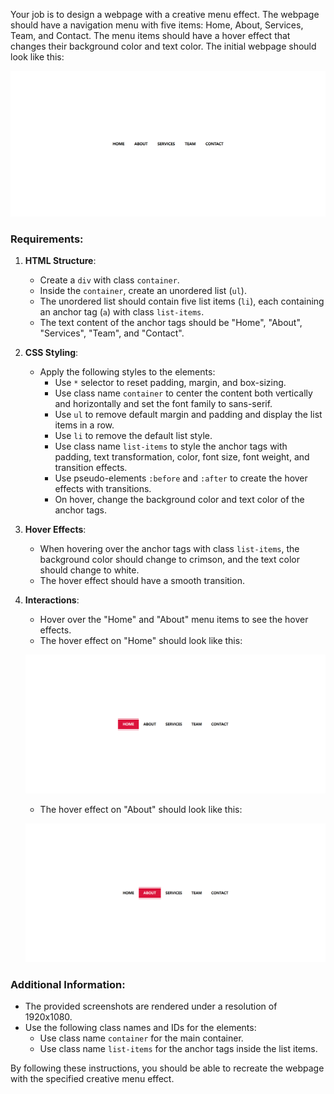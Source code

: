 
Your job is to design a webpage with a creative menu effect. The webpage should have a navigation menu with five items: Home, About, Services, Team, and Contact. The menu items should have a hover effect that changes their background color and text color. The initial webpage should look like this:

![initial webpage](./_images/origin.png)

### Requirements:

1. **HTML Structure**:
    - Create a `div` with class `container`.
    - Inside the `container`, create an unordered list (`ul`).
    - The unordered list should contain five list items (`li`), each containing an anchor tag (`a`) with class `list-items`.
    - The text content of the anchor tags should be "Home", "About", "Services", "Team", and "Contact".

2. **CSS Styling**:
    - Apply the following styles to the elements:
        - Use `*` selector to reset padding, margin, and box-sizing.
        - Use class name `container` to center the content both vertically and horizontally and set the font family to sans-serif.
        - Use `ul` to remove default margin and padding and display the list items in a row.
        - Use `li` to remove the default list style.
        - Use class name `list-items` to style the anchor tags with padding, text transformation, color, font size, font weight, and transition effects.
        - Use pseudo-elements `:before` and `:after` to create the hover effects with transitions.
        - On hover, change the background color and text color of the anchor tags.

3. **Hover Effects**:
    - When hovering over the anchor tags with class `list-items`, the background color should change to crimson, and the text color should change to white.
    - The hover effect should have a smooth transition.

4. **Interactions**:
    - Hover over the "Home" and "About" menu items to see the hover effects.
    - The hover effect on "Home" should look like this:

    ![hover home](./_images/hover_home.png)

    - The hover effect on "About" should look like this:

    ![hover about](./_images/hover_about.png)

### Additional Information:
- The provided screenshots are rendered under a resolution of 1920x1080.
- Use the following class names and IDs for the elements:
    - Use class name `container` for the main container.
    - Use class name `list-items` for the anchor tags inside the list items.

By following these instructions, you should be able to recreate the webpage with the specified creative menu effect.
